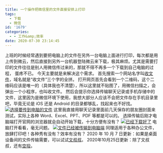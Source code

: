 ```yaml
---
title: 一个操作把微信里的文件直接安排上打印
tags:
  - 下载
  - 微信
id: '1679'
categories:
  - - 工作&amp;效率
date: 2020-07-30 23:14:45
---
```


上班的时候经常遇到要把电脑上的文件在另外一台电脑上面进行打印，每次都是用上传到微云，然后直接到另外一台机器登陆微云来下载，极其麻烦。尤其是需要打印的文件往往是别人用微信传过来的，那就不得不再多一个下载到自己电脑的过程， 蛋疼不已。 今天主要就是来解决这个需求。 首先搜索一个网站名字叫[收文件](http://www.shouwenjian.com)，域名就是“收文件”三个字的全拼。 打开网页首先会看到一个二维码，这个二维码应该是唯一的（具体我也不清楚），所以这里就不贴图了，用微信扫描之，会弹出一个小程序，也叫收文件。 然后会提示你选择传输聊天记录或手机存储中的文件，这里因为是微信环境下使用，我想大部分人应该不会把文件存在手机目录里吧，毕竟无论是 iOS 还是 Android 的目录都够乱，找起来也不好找。 [![选择要传到电脑的文件](https://imgkr.cn-bj.ufileos.com/5bbf18a4-e7b0-48f7-88b0-253d7e9c46d2.jpeg)](https://imgkr.cn-bj.ufileos.com/5bbf18a4-e7b0-48f7-88b0-253d7e9c46d2.jpeg) 这里我直接用聊天记录里面前几天保存的朋友圈封面来测试，实际上各种 Word、Excel、PPT、PDF 等都是可以的。 选择传输后刚才电脑端打开官网的浏览器就会自动开始下载，十分方便有没有？ [![已经下载好了](https://imgkr.cn-bj.ufileos.com/db5b559f-660b-4123-bb22-3b0ec0e5ee09.png)](https://imgkr.cn-bj.ufileos.com/db5b559f-660b-4123-bb22-3b0ec0e5ee09.png) 电脑打开看看，毫无问题。 [![文件已经被传输到电脑端](https://imgkr.cn-bj.ufileos.com/b2c62a04-5865-4767-91c1-1d8f3c5397e1.png)](https://imgkr.cn-bj.ufileos.com/b2c62a04-5865-4767-91c1-1d8f3c5397e1.png) 同理适用于各种办公文件，放肆打印吧！各种秀有没有？效率有没有？ 2020 年 10 月 7 日更新：如果是桌面设备间的文件传输需要，可以试试[文叔叔](https://www.jubuzz.com/geek/efficiency/1772.html)。 2020年10月25日更新：除了文叔叔，还有[空投](https://www.jubuzz.com/geek/efficiency/1802.html)。